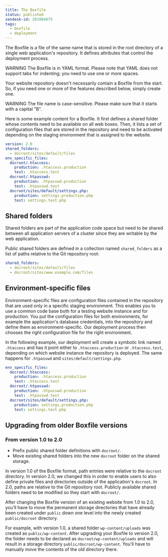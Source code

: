 ```yaml
---
title: The Boxfile
status: published
zendesk-id: 201084675
tags:
  - boxfile
  - deployment
---
```


The Boxfile is a file of the same name that is stored in the root directory of a single web application's repository. It defines attributes that control the deployment process.

<span class="label warning">WARNING</span> The Boxfile is in YAML format. Please note that YAML does not support tabs for indenting; you need to use one or more spaces.

Your website repository doesn't necessarily contain a Boxfile from the start. So, if you need one or more of the features described below, simply create one.

<span class="label warning">WARNING</span> The file name is case-sensitive. Please make sure that it starts with a capital "B".

Here is some example content for a Boxfile. It first defines a shared folder whose contents need to be available on all web boxes. Then, it lists a set of configuration files that are stored in the repository and need to be activated depending on the staging environment that is assigned to the website.

```yaml
version: 2.0
shared_folders:
  - docroot/sites/default/files
env_specific_files:
  docroot/.htaccess:
    production: .htaccess.production
    test: .htaccess.test
  docroot/.htpasswd:
    production: .htpasswd.production
    test: .htpasswd.test
  docroot/sites/default/settings.php:
    production: settings.production.php
    test: settings.test.php
```


## Shared folders

Shared folders are part of the application code space but need to be shared between all application servers of a cluster since they are writable by the web application.

Public shared folders are defined in a collection named `shared_folders` as a list of paths relative to the Git repository root:

```yaml
shared_folders:
  - docroot/sites/default/files
  - docroot/sites/www.example.com/files
```


## Environment-specific files

Environment-specific files are configuration files contained in the repository that are used only in a specific staging environment. This enables you to use a common code base both for a testing website instance and for production. You put the configuration files for both environments, for example the application's database credentials, into the repository and define them as environment-specific. Our deployment process then chooses the right configuration file for the right environment.

In the following example, our deployment will create a symbolic link named `.htaccess` and has it point either to `.htaccess.production` or `.htaccess.test`, depending on which website instance the repository is deployed. The same happens for `.htpasswd` and `sites/default/settings.php`.

```yaml
env_specific_files:
  docroot/.htaccess:
    production: .htaccess.production
    test: .htaccess.test
  docroot/.htpasswd:
    production: .htpasswd.production
    test: .htpasswd.test
  docroot/sites/default/settings.php:
    production: settings.production.php
    test: settings.test.php
```


## Upgrading from older Boxfile versions

### From version 1.0 to 2.0

* Prefix public shared folder definitions with `docroot/`.
* Move existing shared folders into the new `docroot` folder on the shared storage.

In version 1.0 of the Boxfile format, path entries were relative to the `docroot` directory. In version 2.0, we changed this in order to enable users to also define private files and directories outside of the application's `docroot`. In 2.0, paths are relative to the Git repository root. Publicly available shared folders need to be modified so they start with `docroot/`.

After changing the Boxfile version of an existing website from 1.0 to 2.0, you'll have to move the permanent storage directories that have already been created under `public` down one level into the newly created `public/docroot` directory.

For example, with version 1.0, a shared folder `wp-content/uploads` was created as `public/wp-content`. After upgrading your Boxfile to version 2.0, the folder needs to be declared as `docroot/wp-content/uploads` and will result in a storage directory `public/docroot/wp-content`. You'll have to manually move the contents of the old directory there.
